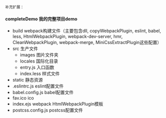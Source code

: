 ```
补充扩展：
```
#### completeDemo 我的完整项目demo
- build webpack构建文件（主要包含dll, copyWebpackPlugin, eslint, babel, less, HtmlWebpackPlugin, webpack-dev-server, hmr, CleanWebpackPlugin, webpack-merge, MiniCssExtractPlugin这些配置）
- src 生产文件
  - images 图片文件夹
  - locales 国际化目录
  - entry.js 入口函数
  - index.less 样式文件
- static 静态资源
- .eslintrc.js eslint配置文件
- babel.config.js babel配置文件
- fav.ico ico
- index.ejs webpack HtmlWebpackPlugin模板
- postcss.config.js postcss配置文件